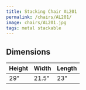 ```yaml
---
title: Stacking Chair AL201
permalink: /chairs/AL201/
image: chairs/AL201.jpg
tags: metal stackable
---
```

## Dimensions

Height | Width | Length
-------|-------|-------
29"    | 21.5" | 23"
